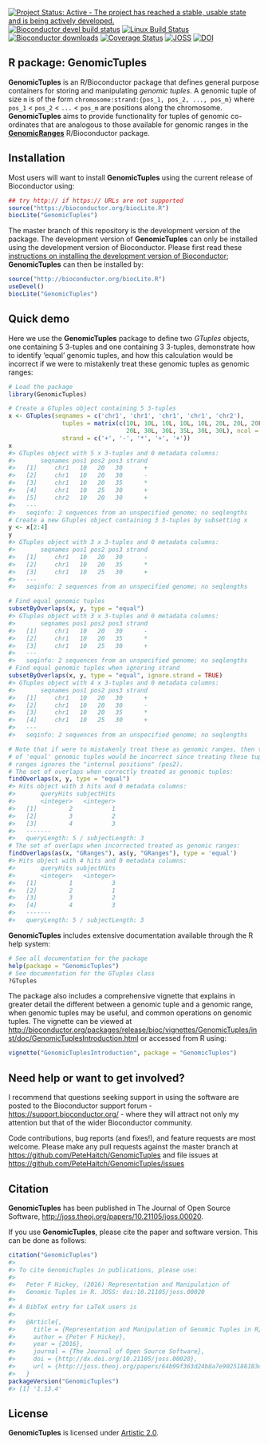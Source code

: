 
<!-- README.md is generated from README.Rmd. Please edit that file -->

[![Project Status: Active - The project has reached a stable, usable
state and is being actively
developed.](http://www.repostatus.org/badges/latest/active.svg)](http://www.repostatus.org/#active)
[![Bioconductor devel build
status](http://bioconductor.org/shields/build/devel/bioc/GenomicTuples.svg)](http://bioconductor.org/checkResults/devel/bioc-LATEST/GenomicTuples/)
[![Linux Build
Status](https://travis-ci.org/PeteHaitch/GenomicTuples.svg?branch=master)](https://travis-ci.org/PeteHaitch/GenomicTuples)
[![Bioconductor
downloads](http://bioconductor.org/shields/downloads/GenomicTuples.svg)](http://bioconductor.org/packages/stats/bioc/GenomicTuples.html)
[![Coverage
Status](https://img.shields.io/codecov/c/github/PeteHaitch/GenomicTuples/master.svg)](https://codecov.io/github/PeteHaitch/GenomicTuples?branch=master)
[![JOSS](http://joss.theoj.org/papers/10.21105/joss.00020/status.svg)](http://dx.doi.org/10.21105/joss.00020)
[![DOI](https://zenodo.org/badge/22085/PeteHaitch/GenomicTuples.svg)](https://zenodo.org/badge/latestdoi/22085/PeteHaitch/GenomicTuples)

## R package: GenomicTuples

**GenomicTuples** is an R/Bioconductor package that defines general
purpose containers for storing and manipulating *genomic tuples*. A
genomic tuple of size `m` is of the form `chromosome:strand:{pos_1,
pos_2, ..., pos_m}` where `pos_1` \< `pos_2` \< `...` \< `pos_m` are
positions along the chromosome. **GenomicTuples** aims to provide
functionality for tuples of genomic co-ordinates that are analogous to
those available for genomic ranges in the
[**GenomicRanges**](http://bioconductor.org/packages/GenomicRanges/)
R/Bioconductor package.

## Installation

Most users will want to install **GenomicTuples** using the current
release of Bioconductor using:

``` r
## try http:// if https:// URLs are not supported
source("https://bioconductor.org/biocLite.R")
biocLite("GenomicTuples")
```

The master branch of this repository is the development version of the
package. The development version of **GenomicTuples** can only be
installed using the development version of Bioconductor. Please first
read these [instructions on installing the development version of
Bioconductor](http://www.bioconductor.org/developers/how-to/useDevel/);
**GenomicTuples** can then be installed by:

``` r
source("http://bioconductor.org/biocLite.R")
useDevel()
biocLite("GenomicTuples")
```

## Quick demo

Here we use the **GenomicTuples** package to define two *GTuples*
objects, one containing 5 3-tuples and one containing 3 3-tuples,
demonstrate how to identify ‘equal’ genomic tuples, and how this
calculation would be incorrect if we were to mistakenly treat these
genomic tuples as genomic ranges:

``` r
# Load the package
library(GenomicTuples)

# Create a GTuples object containing 5 3-tuples
x <- GTuples(seqnames = c('chr1', 'chr1', 'chr1', 'chr1', 'chr2'), 
               tuples = matrix(c(10L, 10L, 10L, 10L, 10L, 20L, 20L, 20L, 25L, 
                                 20L, 30L, 30L, 35L, 30L, 30L), ncol = 3), 
               strand = c('+', '-', '*', '+', '+'))
x
#> GTuples object with 5 x 3-tuples and 0 metadata columns:
#>       seqnames pos1 pos2 pos3 strand
#>   [1]     chr1   10   20   30      +
#>   [2]     chr1   10   20   30      -
#>   [3]     chr1   10   20   35      *
#>   [4]     chr1   10   25   30      +
#>   [5]     chr2   10   20   30      +
#>   ---
#>   seqinfo: 2 sequences from an unspecified genome; no seqlengths
# Create a new GTuples object containing 3 3-tuples by subsetting x
y <- x[2:4]
y
#> GTuples object with 3 x 3-tuples and 0 metadata columns:
#>       seqnames pos1 pos2 pos3 strand
#>   [1]     chr1   10   20   30      -
#>   [2]     chr1   10   20   35      *
#>   [3]     chr1   10   25   30      +
#>   ---
#>   seqinfo: 2 sequences from an unspecified genome; no seqlengths

# Find equal genomic tuples
subsetByOverlaps(x, y, type = "equal")
#> GTuples object with 3 x 3-tuples and 0 metadata columns:
#>       seqnames pos1 pos2 pos3 strand
#>   [1]     chr1   10   20   30      -
#>   [2]     chr1   10   20   35      *
#>   [3]     chr1   10   25   30      +
#>   ---
#>   seqinfo: 2 sequences from an unspecified genome; no seqlengths
# Find equal genomic tuples when ignoring strand
subsetByOverlaps(x, y, type = "equal", ignore.strand = TRUE)
#> GTuples object with 4 x 3-tuples and 0 metadata columns:
#>       seqnames pos1 pos2 pos3 strand
#>   [1]     chr1   10   20   30      +
#>   [2]     chr1   10   20   30      -
#>   [3]     chr1   10   20   35      *
#>   [4]     chr1   10   25   30      +
#>   ---
#>   seqinfo: 2 sequences from an unspecified genome; no seqlengths

# Note that if were to mistakenly treat these as genomic ranges, then the set 
# of 'equal' genomic tuples would be incorrect since treating these tuples as 
# ranges ignores the "internal positions" (pos2).
# The set of overlaps when correctly treated as genomic tuples:
findOverlaps(x, y, type = "equal")
#> Hits object with 3 hits and 0 metadata columns:
#>       queryHits subjectHits
#>       <integer>   <integer>
#>   [1]         2           1
#>   [2]         3           2
#>   [3]         4           3
#>   -------
#>   queryLength: 5 / subjectLength: 3
# The set of overlaps when incorrected treated as genomic ranges:
findOverlaps(as(x, "GRanges"), as(y, "GRanges"), type = 'equal')
#> Hits object with 4 hits and 0 metadata columns:
#>       queryHits subjectHits
#>       <integer>   <integer>
#>   [1]         1           3
#>   [2]         2           1
#>   [3]         3           2
#>   [4]         4           3
#>   -------
#>   queryLength: 5 / subjectLength: 3
```

**GenomicTuples** includes extensive documentation available through the
R help system:

``` r
# See all documentation for the package
help(package = "GenomicTuples")
# See documentation for the GTuples class
?GTuples
```

The package also includes a comprehensive vignette that explains in
greater detail the different between a genomic tuple and a genomic
range, when genomic tuples may be useful, and common operations on
genomic tuples. The vignette can be viewed at
<http://bioconductor.org/packages/release/bioc/vignettes/GenomicTuples/inst/doc/GenomicTuplesIntroduction.html>
or accessed from R using:

``` r
vignette("GenomicTuplesIntroduction", package = "GenomicTuples")
```

## Need help or want to get involved?

I recommend that questions seeking support in using the software are
posted to the Bioconductor support forum -
<https://support.bioconductor.org/> - where they will attract not only
my attention but that of the wider Bioconductor community.

Code contributions, bug reports (and fixes\!), and feature requests are
most welcome. Please make any pull requests against the master branch at
<https://github.com/PeteHaitch/GenomicTuples> and file issues at
<https://github.com/PeteHaitch/GenomicTuples/issues>

## Citation

**GenomicTuples** has been published in The Journal of Open Source
Software, <http://joss.theoj.org/papers/10.21105/joss.00020>.

If you use **GenomicTuples**, please cite the paper and software
version. This can be done as follows:

``` r
citation("GenomicTuples")
#> 
#> To cite GenomicTuples in publications, please use:
#> 
#>   Peter F Hickey, (2016) Representation and Manipulation of
#>   Genomic Tuples in R. JOSS: doi:10.21105/joss.00020
#> 
#> A BibTeX entry for LaTeX users is
#> 
#>   @Article{,
#>     title = {Representation and Manipulation of Genomic Tuples in R},
#>     author = {Peter F Hickey},
#>     year = {2016},
#>     journal = {The Journal of Open Source Software},
#>     doi = {http://dx.doi.org/10.21105/joss.00020},
#>     url = {http://joss.theoj.org/papers/64b99f363d24b8a7e9025188183e9865},
#>   }
packageVersion("GenomicTuples")
#> [1] '1.13.4'
```

## License

**GenomicTuples** is licensed under
[Artistic 2.0](https://www.r-project.org/Licenses/Artistic-2.0).
